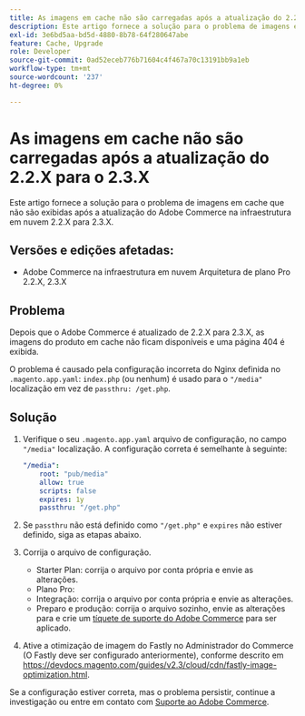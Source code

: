 ```yaml
---
title: As imagens em cache não são carregadas após a atualização do 2.2.X para o 2.3.X
description: Este artigo fornece a solução para o problema de imagens em cache que não são exibidas após a atualização do Adobe Commerce na infraestrutura em nuvem 2.2.X para 2.3.X.
exl-id: 3e6bd5aa-bd5d-4880-8b78-64f280647abe
feature: Cache, Upgrade
role: Developer
source-git-commit: 0ad52eceb776b71604c4f467a70c13191bb9a1eb
workflow-type: tm+mt
source-wordcount: '237'
ht-degree: 0%

---
```


# As imagens em cache não são carregadas após a atualização do 2.2.X para o 2.3.X

Este artigo fornece a solução para o problema de imagens em cache que não são exibidas após a atualização do Adobe Commerce na infraestrutura em nuvem 2.2.X para 2.3.X.

## Versões e edições afetadas:

* Adobe Commerce na infraestrutura em nuvem Arquitetura de plano Pro 2.2.X, 2.3.X

## Problema

Depois que o Adobe Commerce é atualizado de 2.2.X para 2.3.X, as imagens do produto em cache não ficam disponíveis e uma página 404 é exibida.

O problema é causado pela configuração incorreta do Nginx definida no `.magento.app.yaml`: `index.php` (ou nenhum) é usado para o `"/media"` localização em vez de `passthru: /get.php`.

## Solução

1. Verifique o seu `.magento.app.yaml` arquivo de configuração, no campo `"/media"` localização. A configuração correta é semelhante à seguinte:

   ```yaml
   "/media":
       root: "pub/media"
       allow: true
       scripts: false
       expires: 1y
       passthru: "/get.php"
   ```

1. Se `passthru` não está definido como `"/get.php"` e `expires` não estiver definido, siga as etapas abaixo.
1. Corrija o arquivo de configuração.
   * Starter Plan: corrija o arquivo por conta própria e envie as alterações.
   * Plano Pro:
   * Integração: corrija o arquivo por conta própria e envie as alterações.
   * Preparo e produção: corrija o arquivo sozinho, envie as alterações para e crie um [tíquete de suporte do Adobe Commerce](/help/help-center-guide/help-center/magento-help-center-user-guide.md#submit-ticket) para ser aplicado.

1. Ative a otimização de imagem do Fastly no Administrador do Commerce (O Fastly deve ser configurado anteriormente), conforme descrito em <https://devdocs.magento.com/guides/v2.3/cloud/cdn/fastly-image-optimization.html>.

Se a configuração estiver correta, mas o problema persistir, continue a investigação ou entre em contato com [Suporte ao Adobe Commerce](/help/help-center-guide/help-center/magento-help-center-user-guide.md#submit-ticket).
